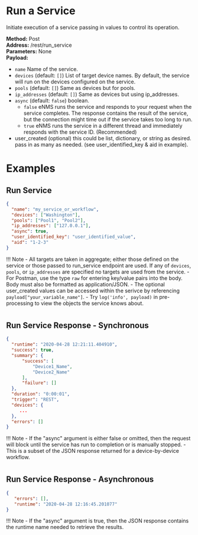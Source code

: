 # Run a Service

Initiate execution of a service passing in values to control its operation.

**Method:** Post <br />
**Address:** /rest/run_service <br />
**Parameters:** None <br />
**Payload:**

 - `name` Name of the service.
 - `devices` (default: `[]`) List of target device names. By default, the
     service will run on the devices configured on the service.
 - `pools` (default: `[]`) Same as devices but for pools.
 - `ip_addresses` (default: `[]`) Same as devices but using ip_addresses.
 - `async` (default: `false`) boolean.
     -   `false` eNMS runs the service and responds to your request
         when the service completes. The response contains
         the result of the service, but the connection might time out
         if the service takes too long to run.
     -   `true` eNMS runs the service in a different thread and
         immediately responds with the service ID. (Recommended)
 - user_created (optional) this could be list, dictionary, or string as
   desired. pass in as many as needed. (see user_identified_key & aid in
   example).

#
# Examples
## Run Service
```json
{
  "name": "my_service_or_workflow",
  "devices": ["Washington"],
  "pools": ["Pool1", "Pool2"],
  "ip_addresses": ["127.0.0.1"],
  "async": true,
  "user_identified_key": "user_identified_value",
  "aid": "1-2-3"
}
```

!!! Note
    - All targets are taken in aggregate; either those defined on the service
    or those passed to run_service endpoint are used. If any of `devices`,
    `pools`, or `ip_addresses` are specified no targets are used from the
    service.
    - For Postman, use the type `raw` for entering key/value pairs into
    the body. Body must also be formatted as application/JSON.
    - The optional user_created values can be accessed within the serivce by
    referencing `payload["your_variable_name"]`.
    - Try `log('info', payload)` in pre-processing to view the objects the
    service knows about. 

#
## Run Service Response - Synchronous

```json
{
  "runtime": "2020-04-28 12:21:11.404910",
  "success": true,
  "summary": {
      "success": [
          "Device1_Name",
          "Device2_Name"
      ],
      "failure": []
  },
  "duration": "0:00:01",
  "trigger": "REST",
  "devices": {
     ...
  },
  "errors": []
}
```


!!! Note
    - If the "async" argument is either false or omitted, then the request
     will block until the service has run to completion or is manually
     stopped.
    - This is a subset of the JSON response returned for a device-by-device
     workflow.
#
## Run Service Response - Asynchronous

```json
{
   "errors": [],
   "runtime": "2020-04-28 12:16:45.201077"
}
```
!!! Note
    -  If the "async" argument is true, then the JSON response contains the
       runtime name needed to retrieve the results.